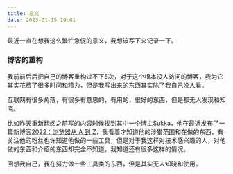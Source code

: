 ```yaml
---
title: 意义
date: 2023-01-15 19:01
---
```


最近一直在想我这么繁忙急促的意义，我想该写下来记录一下。

### 博客的重构

我前前后后把自己的博客重构过不下5次，对于这个根本没人访问的博客，我为它其实花费了很多时间和精力，但是我写出来的东西其实除了我自己没人看。

互联网有很多角落，有很多有意思的，有用的，很好的东西，但是都无人发现和知晓。

比如昨天重新翻阅之前写的内容时候找到其中一个博主[Sukka](https://blog.skk.moe/)，他在最近发布了一篇新博客[2022：浏览器从 A 到 Z](https://blog.skk.moe/post/2022-browser-from-a-to-z/)，我看着才知道他的涉猎范围和在做的东西，有关注他的粉丝也许知道他做的一些工具，但是对于我这样对技术感兴趣的人，对他做的东西和介绍的东西却完全不知道，我知道还有很多这样的情况。

回想我自己，我在努力做一些工具类的东西，但是其实无人知晓和使用。
